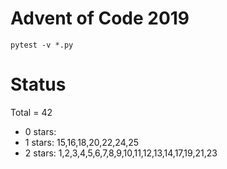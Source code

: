 Advent of Code 2019
===================

```pytest -v *.py```

Status
======

Total = 42

- 0 stars:
- 1 stars: 15,16,18,20,22,24,25
- 2 stars: 1,2,3,4,5,6,7,8,9,10,11,12,13,14,17,19,21,23
